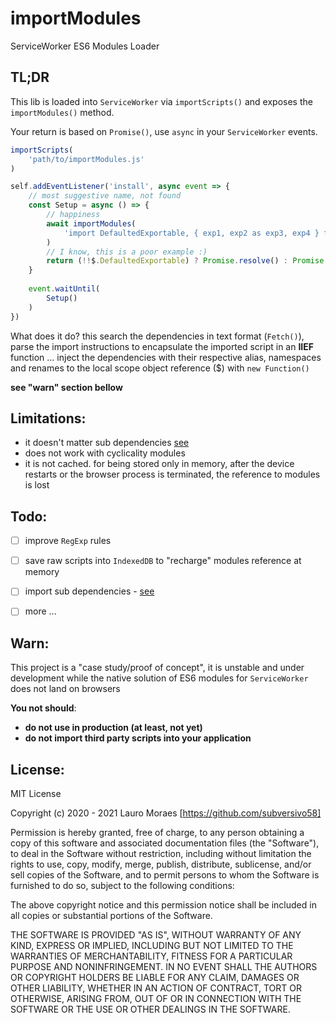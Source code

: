 # importModules
ServiceWorker ES6 Modules Loader

## TL;DR

This lib is loaded into `ServiceWorker` via `importScripts()` and exposes the `importModules()` method.

Your return is based on `Promise()`, use `async` in your `ServiceWorker` events.


```javascript
importScripts(
    'path/to/importModules.js'
)

self.addEventListener('install', async event => {
    // most suggestive name, not found
    const Setup = async () => {
        // happiness
        await importModules(
            'import DefaultedExportable, { exp1, exp2 as exp3, exp4 } from uri/to/module.js' // complete syntax
        )
        // I know, this is a poor example :)
        return (!!$.DefaultedExportable) ? Promise.resolve() : Promise.reject()
    }
    
    event.waitUntil(
        Setup()
    )
})
```

What does it do? this search the dependencies in text format (`Fetch()`), parse the import instructions to encapsulate the imported script in an **IIEF** function ... inject the dependencies with their respective alias, namespaces and renames to the local scope object reference ($) with `new Function()`

**see "warn" section bellow**



## Limitations:

* it doesn't matter sub dependencies [see](https://github.com/subversivo58/importModules/wiki/limitation#nested-dependencies)
* does not work with cyclicality modules
* it is not cached. for being stored only in memory, after the device restarts or the browser process is terminated, the reference to modules is lost



## Todo:

- [ ] improve `RegExp` rules
- [ ] save raw scripts into `IndexedDB` to "recharge" modules reference at memory
- [ ] import sub dependencies - [see](https://github.com/subversivo58/importModules/issues/1)
- [ ] more ...



## Warn:

This project is a "case study/proof of concept", it is unstable and under development while the native solution of ES6 modules for `ServiceWorker` does not land on browsers

**You not should**:

* **do not use in production (at least, not yet)**
* **do not import third party scripts into your application**



## License:

MIT License

Copyright (c) 2020 - 2021 Lauro Moraes [https://github.com/subversivo58]

Permission is hereby granted, free of charge, to any person obtaining a copy
of this software and associated documentation files (the "Software"), to deal
in the Software without restriction, including without limitation the rights
to use, copy, modify, merge, publish, distribute, sublicense, and/or sell
copies of the Software, and to permit persons to whom the Software is
furnished to do so, subject to the following conditions:

The above copyright notice and this permission notice shall be included in all
copies or substantial portions of the Software.

THE SOFTWARE IS PROVIDED "AS IS", WITHOUT WARRANTY OF ANY KIND, EXPRESS OR
IMPLIED, INCLUDING BUT NOT LIMITED TO THE WARRANTIES OF MERCHANTABILITY,
FITNESS FOR A PARTICULAR PURPOSE AND NONINFRINGEMENT. IN NO EVENT SHALL THE
AUTHORS OR COPYRIGHT HOLDERS BE LIABLE FOR ANY CLAIM, DAMAGES OR OTHER
LIABILITY, WHETHER IN AN ACTION OF CONTRACT, TORT OR OTHERWISE, ARISING FROM,
OUT OF OR IN CONNECTION WITH THE SOFTWARE OR THE USE OR OTHER DEALINGS IN THE
SOFTWARE.
